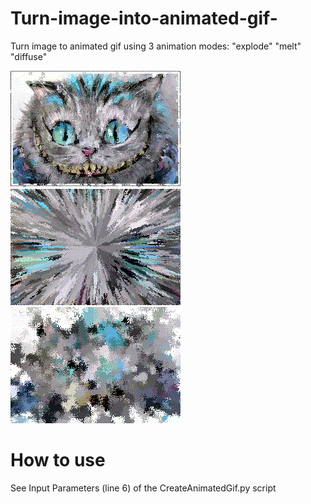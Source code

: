 # Turn-image-into-animated-gif-
Turn image to animated gif using 3 animation modes: "explode"  "melt" "diffuse"


![](/Melt.gif)
![](/ExplodePladrum.gif)
![](/diffuse.gif)




# How to use
See Input Parameters (line 6) of the CreateAnimatedGif.py script
